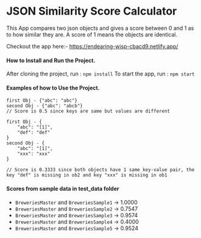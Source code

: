 # JSON Similarity Score Calculator

This App compares two json objects and gives a score between 0 and 1 as to how similar they are. A score of 1 means the objects are identical.

Checkout the app here:- https://endearing-wisp-cbacd9.netlify.app/

#### How to Install and Run the Project.

After cloning the project, run : `npm install`
To start the app, run : `npm start`

#### Examples of how to Use the Project.

```
first Obj - {"abc": "abc"}
second Obj - {"abc": "abcb"}
// Score is 0.5 since keys are same but values are different
```

```
first Obj - {
    "abc": "[1]",
    "def": "def"
}
second Obj - {
    "abc": "[1]",
    "xxx": "xxx"
}

// Score is 0.3333 since both objects have 1 same key-value pair, the key "def" is missing in ob2 and key "xxx" is missing in ob1
```

#### Scores from sample data in test_data folder

- `BreweriesMaster` and `BreweriesSample1` -> 1.0000
- `BreweriesMaster` and `BreweriesSample2` -> 0.7547
- `BreweriesMaster` and `BreweriesSample3` -> 0.9574
- `BreweriesMaster` and `BreweriesSample4` -> 0.4000
- `BreweriesMaster` and `BreweriesSample5` -> 0.9524
